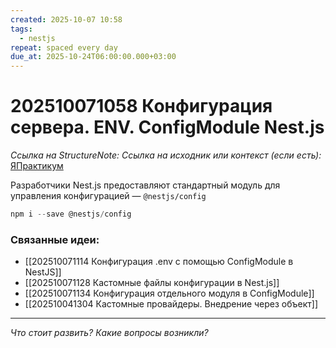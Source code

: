 ```yaml
---
created: 2025-10-07 10:58
tags:
  - nestjs
repeat: spaced every day
due_at: 2025-10-24T06:00:00.000+03:00
---
```

# 202510071058 Конфигурация сервера. ENV. ConfigModule Nest.js

*Ссылка на StructureNote:*
*Ссылка на исходник или контекст (если есть):* [ЯПрактикум](https://practicum.yandex.ru/trainer/backend-nodejs/lesson/64506ddc-7e9d-440a-acf6-bda3f77dd69f/)

Разработчики Nest.js предоставляют стандартный модуль для управления конфигурацией — `@nestjs/config`

```ts
npm i --save @nestjs/config
```

### Связанные идеи:

* [[202510071114 Конфигурация .env с помощью ConfigModule в NestJS]]
* [[202510071128 Кастомные файлы конфигурации в Nest.js]]
* [[202510071134 Конфигурация отдельного модуля в ConfigModule]]
* [[202510041304 Кастомные провайдеры. Внедрение через объект]]

---

*Что стоит развить? Какие вопросы возникли?*
